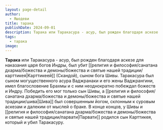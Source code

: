 ```yaml
---
layout: page-detail
author:
  - Яшодеви
title: тарака
publishDate: 2024-09-01
description: Тарака или Таракасура - асур, был рожден благодаря аскезе для наказания царя богов Индры, был убит Карттикеей (Скандой), сыном бога Шивы.
tags:
  - тарака
image:
---
```

**Тарака** или Таракасура - асур, был рожден благодаря аскезе для наказания царя богов Индры, был убит [[религия и философия/санатана дхарма/божества и демоны/божества и святые нашей традиции/карттикея|Карттикеей]] (Скандой), сыном бога Шивы. Таракасура был сыном могущественного асура Ваджранаки и его жены Ваджрангини, имел благословение Брахмы и с ним неоднократно побеждал божеств и Индру. Победить его мог только сын Шивы, а [[религия и философия/санатана дхарма/божества и демоны/божества и святые нашей традиции/шива|Шива]] был совершенным йогом, склонным к суровым аскезам и далеким от мыслей о браке. В конце концов, у Шивы и [[религия и философия/санатана дхарма/божества и демоны/божества и святые нашей традиции/парвати|Парвати]] родился сын Карттикея, который и убил Таракасуру.

